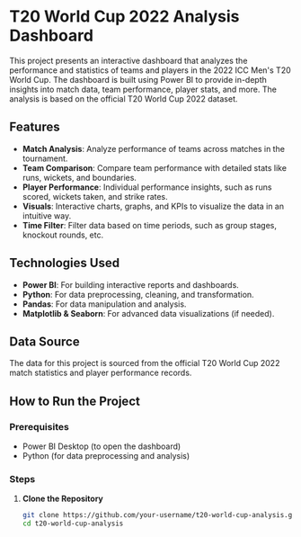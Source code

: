 # T20 World Cup 2022 Analysis Dashboard

This project presents an interactive dashboard that analyzes the performance and statistics of teams and players in the 2022 ICC Men's T20 World Cup. The dashboard is built using Power BI to provide in-depth insights into match data, team performance, player stats, and more. The analysis is based on the official T20 World Cup 2022 dataset.

## Features

- **Match Analysis**: Analyze performance of teams across matches in the tournament.
- **Team Comparison**: Compare team performance with detailed stats like runs, wickets, and boundaries.
- **Player Performance**: Individual performance insights, such as runs scored, wickets taken, and strike rates.
- **Visuals**: Interactive charts, graphs, and KPIs to visualize the data in an intuitive way.
- **Time Filter**: Filter data based on time periods, such as group stages, knockout rounds, etc.

## Technologies Used

- **Power BI**: For building interactive reports and dashboards.
- **Python**: For data preprocessing, cleaning, and transformation.
- **Pandas**: For data manipulation and analysis.
- **Matplotlib & Seaborn**: For advanced data visualizations (if needed).

## Data Source

The data for this project is sourced from the official T20 World Cup 2022 match statistics and player performance records.



## How to Run the Project

### Prerequisites
- Power BI Desktop (to open the dashboard)
- Python (for data preprocessing and analysis)

### Steps

1. **Clone the Repository**

   ```bash
   git clone https://github.com/your-username/t20-world-cup-analysis.git
   cd t20-world-cup-analysis
